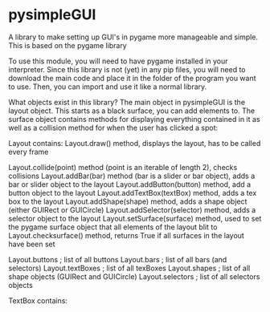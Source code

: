 # pysimpleGUI
A library to make setting up GUI's in pygame more manageable and simple. This is based on the pygame library

To use this module, you will need to have pygame installed in your interpreter. Since this library is not (yet) in any pip files, you will need to download the main code and place it in the folder of the program you want to use. 
Then, you can import and use it like a normal library.

What objects exist in this library?
The main object in pysimpleGUI is the layout object. This starts as a black surface, you can add elements to. The surface object contains methods for displaying everything contained in it as well as a collision method for when the user has clicked a spot:

Layout contains:
Layout.draw() method, displays the layout, has to be called every frame

Layout.collide(point) method (point is an iterable of length 2), checks collisions
Layout.addBar(bar) method (bar is a slider or bar object), adds a bar or slider object to the layout
Layout.addButton(button) method, add a button object to the layout
Layout.addTextBox(textBox) method, adds a tex box to the layout
Layout.addShape(shape) method, adds a shape object (either GUIRect or GUICircle)
Layout.addSelector(selector) method, adds a selector object to the layout
Layout.setSurface(surface) method, used to set the pygame surface object that all elements of the layout blit to
Layout.checksurface() method, returns True if all surfaces in the layout have been set

Layout.buttons   ; list of all buttons
Layout.bars      ; list of all bars (and selectors)
Layout.textBoxes ; list of all texBoxes
Layout.shapes    ; list of all shape objects (GUIRect and GUICircle)
Layout.selectors ; list of all selectors objects

TextBox contains:
